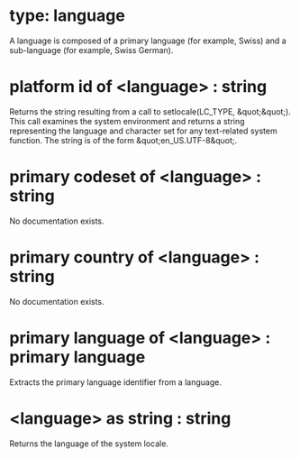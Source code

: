 # type: language

A language is composed of a primary language (for example, Swiss) and a sub-language (for example, Swiss German).

# platform id of &lt;language&gt; : string

Returns the string resulting from a call to setlocale(LC_TYPE, &amp;quot;&amp;quot;). This call examines the system environment and returns a string representing the language and character set for any text-related system function. The string is of the form &amp;quot;en_US.UTF-8&amp;quot;.

# primary codeset of &lt;language&gt; : string

No documentation exists.

# primary country of &lt;language&gt; : string

No documentation exists.

# primary language of &lt;language&gt; : primary language

Extracts the primary language identifier from a language.

# &lt;language&gt; as string : string

Returns the language of the system locale.
